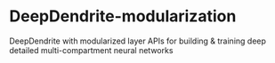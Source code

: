 # DeepDendrite-modularization
DeepDendrite with modularized layer APIs for building & training deep detailed multi-compartment neural networks
